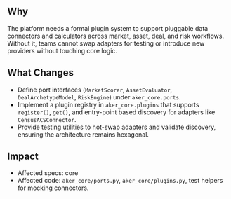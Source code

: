 ## Why
The platform needs a formal plugin system to support pluggable data connectors and calculators across market, asset, deal, and risk workflows. Without it, teams cannot swap adapters for testing or introduce new providers without touching core logic.

## What Changes
- Define port interfaces (`MarketScorer`, `AssetEvaluator`, `DealArchetypeModel`, `RiskEngine`) under `aker_core.ports`.
- Implement a plugin registry in `aker_core.plugins` that supports `register()`, `get()`, and entry-point based discovery for adapters like `CensusACSConnector`.
- Provide testing utilities to hot-swap adapters and validate discovery, ensuring the architecture remains hexagonal.

## Impact
- Affected specs: core
- Affected code: `aker_core/ports.py`, `aker_core/plugins.py`, test helpers for mocking connectors.
